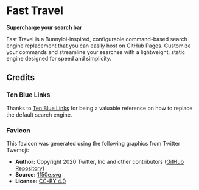 # Fast Travel

**Supercharge your search bar**

Fast Travel is a Bunnylol-inspired, configurable command-based search engine replacement that you can easily host on GitHub Pages. Customize your commands and streamline your searches with a lightweight, static engine designed for speed and simplicity.

## Credits

### Ten Blue Links

Thanks to [Ten Blue Links](https://tenbluelinks.org/) for being a valuable reference on how to replace the default search engine.

### Favicon

This favicon was generated using the following graphics from Twitter Twemoji:

- **Author:** Copyright 2020 Twitter, Inc and other contributors ([GitHub Repository](https://github.com/twitter/twemoji))
- **Source:** [1f50e.svg](https://github.com/twitter/twemoji/blob/master/assets/svg/1f50e.svg)
- **License:** [CC-BY 4.0](https://creativecommons.org/licenses/by/4.0/)
